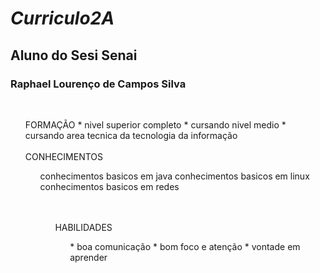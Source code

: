 # <i> Curriculo2A </i>
## Aluno do Sesi Senai
### <b> Raphael Lourenço de Campos Silva </b>

<br />
<ol> FORMAÇÃO
* nivel superior completo
* cursando nivel medio 
* cursando area tecnica da tecnologia da informação 
<br />

<br />
CONHECIMENTOS
<ol>
conhecimentos basicos em java
conhecimentos basicos em linux
conhecimentos basicos em redes
<ol>
<br />

<br />
HABILIDADES 
<ol>
* boa comunicação 
* bom foco e atenção 
* vontade em aprender 
<br />
